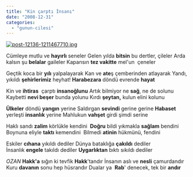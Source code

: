 ```yaml
---
title: "Kin çarptı İnsanı"
date: "2008-12-31"
categories: 
  - "gunun-cilesi"
---
```


[![post-12136-1211467710.jpg](/uploads/2008/12/post-12136-1211467710.jpg)](/uploads/2008/12/post-12136-1211467710.jpg "post-12136-1211467710.jpg")

Cümleye mutlu ve **hayırlı** seneler Gelen yılda **bitsin** bu dertler, çileler Arda kalsın şu **belalar** gaileler Kapansın **tez vakitte** mel'un  çeneler

Geçtik koca bir **yılı** yalpalayarak Kan ve **ate**ş çemberinden atlayarak Yandı, yıkıldı **şehirlerimiz** heyhat! **Harabezara** döndü evrende **hayat**

Kin ve **ihtiras**  çarptı **insanoğlunu** Artık bilmiyor ne **sağ**, ne de solunu Kaybetti **nevi beşer** bunda yolunu Kırdı **şeytan,** kulun elini kolunu

**Ülkeler** döndü **yangın** yerine Saldırgan **sevindi** gerine gerine **Habaset** yerleşti **insanlık** yerine Mahlukun **vahşet** girdi şimdi serine

Haklı sandı **zalim** körlükle kendini  **Doğru** bildi yıkmakla **sağlam** bendini Boynuna eliyle **taktı** kemendini  Bilmedi **atinin** hükmünü, fendini 

Eskiler **cıhana** yıkıldı dediler Dünya bataklığa **çakıldı** dediler İnsanlık **engele** takıldı dediler **Uygarlıktan** bıktı sıkıldı dediler 

_OZAN_ **Hakk'a** sığın ki tevfik **Hakk**'tandır İnsanın aslı ve **nesli** çamurdandır Kuru **davanın** sonu hep hüsrandır Dualar ya  **Rab**' denecek, tek bir **andır**
